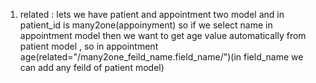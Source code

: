 1. related :
lets we have patient and appointment two model and in patient_id is many2one(appoinyment) so if we select name in appointment model then we want to get age value automatically from patient model , so in appointment age(related="/many2one_feild_name.field_name/")(in field_name we can add any feild of patient model)